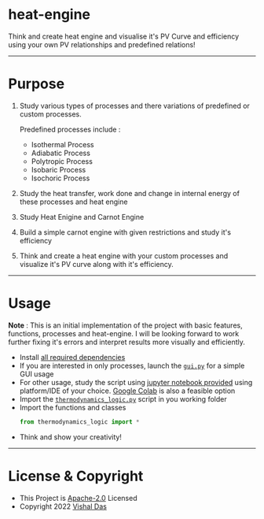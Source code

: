 # heat-engine
Think and create heat engine and visualise it's PV Curve and efficiency using your own PV relationships and predefined relations!

---
# Purpose

1. Study various types of processes and there variations of predefined or custom processes.

    Predefined processes include :
    - Isothermal Process
    - Adiabatic Process
    - Polytropic Process
    - Isobaric Process
    - Isochoric Process
1. Study the heat transfer, work done and change in internal energy of these processes and heat engine
1. Study Heat Enigine and Carnot Engine
1. Build a simple carnot engine with given restrictions and study it's efficiency
1. Think and create a heat engine with your custom processes and visualize it's PV curve along with it's efficiency.

---
# Usage

**Note** : This is an initial implementation of the project with basic features, functions, processes and heat-engine. I will be looking forward to work further fixing it's errors and interpret results more visually and efficiently.

- Install [all required dependencies](requirements.txt)
- If you are interested in only processes, launch the [`gui.py`](gui.py) for a simple GUI usage
- For other usage, study the script using [jupyter notebook provided](heat_engine.ipynb) using platform/IDE of your choice. [Google Colab](https://research.google.com/colaboratory/) is also a feasible option
- Import the [`thermodynamics_logic.py`](thermodynamics_logic.py) script in you working folder
- Import the functions and classes
    ```python
    from thermodynamics_logic import *
    ```
- Think and show your creativity!

---

# License & Copyright

  - This Project is [Apache-2.0](./LICENSE) Licensed
  - Copyright 2022 [Vishal Das](https://github.com/dvishal485)
